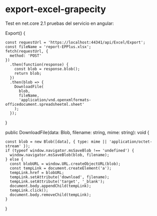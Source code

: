 # export-excel-grapecity

Test en net.core 2.1
pruebas del servicio en angular:

Export() {

    const requestUrl = 'https://localhost:44341/api/Excel/Export';
    const fileName = 'report-EPPlus.xlsx';
    fetch(requestUrl, {
      method: 'POST'
    })
      .then(function(response) {
        const blob = response.blob();
        return blob;
      })
      .then(blob => {
        DownloadFile(
          blob,
          fileName,
          'application/vnd.openxmlformats-officedocument.spreadsheetml.sheet'
        );
      });
}
  
public DownloadFile(data: Blob, filename: string, mime: string): void {

    const blob = new Blob([data], { type: mime || 'application/octet-stream' });
    if (typeof window.navigator.msSaveBlob !== 'undefined') {
      window.navigator.msSaveBlob(blob, filename);
    } else {
      const blobURL = window.URL.createObjectURL(blob);
      const tempLink = document.createElement('a');
      tempLink.href = blobURL;
      tempLink.setAttribute('download', filename);
      tempLink.setAttribute('target', '_blank');
      document.body.appendChild(tempLink);
      tempLink.click();
      document.body.removeChild(tempLink);
    }
		
}
